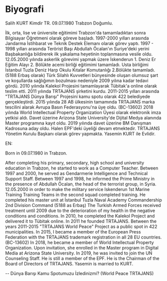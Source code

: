 # Biyografi
Salih KURT Kimdir
TR.
09.07.1980 Trabzon Doğumlu.

İlk, orta, lise ve üniversite eğitimimi Trabzon'da tamamladıktan sonra Bilgisayar Öğretmeni olarak göreve başladı.
1997-2000 yılları arasında Jandarma İstihbarat ve Teknik Destek Elemanı olarak görev yaptı.
1997 - 1998 yılları arasında Terörist Başı Abdullah Öcalan'ın Suriye'deki yerini Başbakanlığa bildirerek ilk yakalama heyetinin toplanmasına vesile oldu.
12.05.2000 yılında askerlik görevimi yapmak üzere İskenderun 1. Deniz Er Eğitim Alayı 2. Bölükte acemi birliği eğitimimi tamamladı.
Usta birliğimi İstanbul Tuzla Deniz Harp Okulu Kıtalar Komutanlığı 2.Bölükte tamamladı.(5188 Erbaş olarak)
Türk Silahlı Kuvvetleri bünyesinde oluşan olumsuz şart ve koşullarda sağlığımın bozulması nedeniyle 2009 yılına kadar tedavi gördü.
2010 yılında Kalekol Projesini tamamlayarak Tübitak'a online olarak teslim etti.
2011 yılında TRTAJANS şirketini kurdu.
2011-2015 yılları arasında "TRTAJANS Dünya Barışı" Projesini kamu spotu olarak 422 belediyede gerçekleştirdi.
2015 yılında 28 AB ülkesinin tamamında TRTAJANS marka tescilini alarak Avrupa Basın Federasyonu'na üye oldu. (BC-13602)
2018 yılında World Intellectual Property Organization Üyesi olarak elektronik imza yetkisi aldı.
Davet üzerine Arizona State University'de Dijital Medya alanında Master programına kayıt oldu.
2019 yılında davet üzerine BM Danışman Kadrosuna aday oldu.
Halen EPF'deki üyeliği devam etmektedir.
TRTAJANS Yönetim Kurulu Başkanı olarak görev yapmakta.
Yasemin KURT ile Evlidir.

EN:

Born in 09.07.1980 in Trabzon.

After completing his primary, secondary, high school and university education in Trabzon, he started to work as a Computer Teacher.
Between 1997 and 2000, he served as Gendarmerie Intelligence and Technical Support Staff.
Between 1997 and 1998, he informed the Prime Ministry in the presence of Abdullah Öcalan, the head of the terrorist group, in Syria.
12.05.2000 in order to make the military service Iskenderun 1st Marine Training Training Teams in the second squad completed training.
He completed his master unit at İstanbul Tuzla Naval Academy Commandership 2nd Division Command (5188 as Erbaş)
The Turkish Armed Forces received treatment until 2009 due to the deterioration of my health in the negative conditions and conditions.
In 2010, he completed the Kalekol Project and delivered it to Tübitak online.
In 2011 he founded TRTAJANS.
Between the years 2011-2015 "TRTAJANS World Peace" Project as a public spot in 422 municipalities.
In 2015, I became a member of the European Press Federation with the TRTAJANS trademark registration in all 28 EU countries. (BC-13602)
In 2018, he became a member of World Intellectual Property Organization.
Upon invitation, she enrolled in the Master program in Digital Media at Arizona State University.
In 2019, he was invited to join the UN Counseling Staff.
He is still a member of the EPF.
He is the Chairman of the Board of Directors of TRTAJANS.
Yasemin is married to KURT.
 
-- 
Dünya Barışı Kamu Spotumuzu İzledinizmi? (World Peace TRTAJANS)
